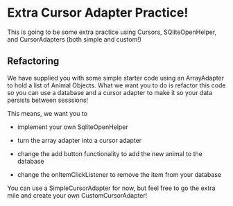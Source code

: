 # Extra Cursor Adapter Practice! 

This is going to be some extra practice using Cursors, SQliteOpenHelper, and CursorAdapters (both simple and custom!)

## Refactoring

We have supplied you with some simple starter code using an ArrayAdapter to hold a list of Animal Objects. What we want you to do is refactor this code so you can use a database and a cursor adapter to make it so your data persists between sesssions! 

This means, we want you to 

- implement your own SqliteOpenHelper

- turn the array adapter into a cursor adapter

- change the add button functionality to add the new animal to the database

- change the onItemClickListener to remove the item from your database

You can use a SimpleCursorAdapter for now, but feel free to go the extra mile and create your own CustomCursorAdapter! 

